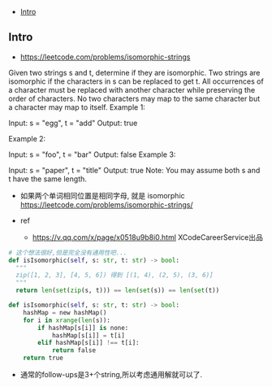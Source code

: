 - [Intro](#intro)

## Intro

- https://leetcode.com/problems/isomorphic-strings

Given two strings s and t, determine if they are isomorphic.
Two strings are isomorphic if the characters in s can be replaced to get t.
All occurrences of a character must be replaced with another character while preserving the order of characters. No two characters may map to the same character but a character may map to itself.
Example 1:

Input: s = "egg", t = "add"
Output: true

Example 2:

Input: s = "foo", t = "bar"
Output: false
Example 3:

Input: s = "paper", t = "title"
Output: true
Note:
You may assume both s and t have the same length.

- 如果两个单词相同位置是相同字母, 就是 isomorphic https://leetcode.com/problems/isomorphic-strings/


- ref
  - https://v.qq.com/x/page/x0518u9b8i0.html XCodeCareerService出品

```py
# 这个想法很好,但是完全没有通用性吧...
def isIsomorphic(self, s: str, t: str) -> bool:
  """
  zip([1, 2, 3], [4, 5, 6]) 得到 [(1, 4), (2, 5), (3, 6)]
  """
  return len(set(zip(s, t))) == len(set(s)) == len(set(t))

def isIsomorphic(self, s: str, t: str) -> bool:
    hashMap = new hashMap()
    for i in xrange(len(s)):
        if hashMap[s[i]] is none:
            hashMap[s[i]] = t[i]
        elif hashMap[s[i]] !== t[i]:
            return false
    return true
```



- 通常的follow-ups是3+个string,所以考虑通用解就可以了.
